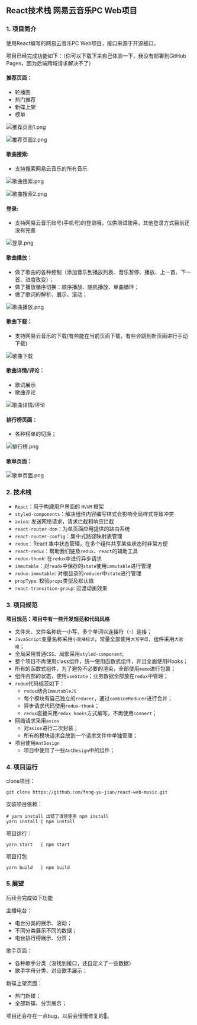## React技术栈 网易云音乐PC Web项目

### 1. 项目简介

使用React编写的网易云音乐PC Web项目，接口来源于开源接口。

项目已经完成功能如下：（你可以下载下来自己体验一下，我没有部署到GitHub Pages，因为后端跨域请求解决不了）

#### 推荐页面：

- 轮播图
- 热门推荐
- 新碟上架
- 榜单


![推荐页面1.png](https://i.loli.net/2021/02/23/6JWNxCejOrMRKGl.png)

![推荐页面2.png](https://i.loli.net/2021/02/23/h6QJXxjkqEyaSvb.png)



#### 歌曲搜索:

- 支持搜索网易云音乐的所有音乐

![歌曲搜索.png](https://i.loli.net/2021/02/23/jy1JS8gi5mwhl6r.png)

![歌曲搜索2.png](https://i.loli.net/2021/02/23/4W72ZJ6qfe1SInC.png)



#### 登录:

- 支持网易云音乐账号(手机号)的登录哦，仅供测试使用，其他登录方式目前还没有完善

![登录.png](https://i.loli.net/2021/02/23/mly8ewP7cvKDAsV.png)



#### 歌曲播放：

- 做了歌曲的各种控制（添加音乐到播放列表、音乐暂停、播放、上一首、下一首、进度改变）；
- 做了播放循序切换：顺序播放、随机播放、单曲循环；
- 做了歌词的解析、展示、滚动；

![歌曲播放.png](https://i.loli.net/2021/02/23/gjD6KCL7pY1cqUe.png)



#### 歌曲下载：

- 支持网易云音乐的下载(有些能在当前页面下载，有些会跳到新页面进行手动下载)

![歌曲下载](https://i.loli.net/2021/02/23/5JRbkNimf61DVIw.png)



#### 歌曲详情/评论：

- 歌词展示
- 歌曲评论

![歌曲详情/评论](https://i.loli.net/2021/02/23/lNvPhCImqwKOx1S.png)



#### 排行榜页面：

- 各种榜单的切换；

![排行榜.png](https://i.loli.net/2021/02/23/bha9xw23QJ6rY1e.png)



#### 歌单页面：

![歌单页面.png](https://i.loli.net/2021/02/23/o7emb5d18fFxT9I.png)



### 2. 技术栈

- `React`：用于构建用户界面的 `MVVM` 框架
- `styled-components`：解决组件内容编写样式会影响全局样式导致冲突
- `axios`: 发送网络请求，请求拦截和响应拦截
- `react-router-dom`：为单页面应用提供的路由系统
- `react-router-config`：集中式路径映射表管理
- `redux`：React 集中状态管理，在多个组件共享某些状态时非常方便
- `react-redux`：帮助我们链及`redux`、`react`的辅助工具
- `redux-thunk`: 在`redux`中进行异步请求
- `immutable`：对`reudx`中保存的`state`使用`immutable`进行管理
- `redux-immutable`: 对根目录的`reducer`中`state`进行管理
- `propType`: 校验`props`类型及默认值
- `react-transition-group`: 过渡动画效果



### 3. 项目规范

**项目规范：项目中有一些开发规范和代码风格**

- 文件夹、文件名称统一小写、多个单词以连接符（-）连接；
- `JavaScript`变量名称采用`小驼峰标识`，常量全部使用`大写字母`，组件采用`大驼峰`；
- 全局采用普通`CSS`、局部采用`styled-component`;
- 整个项目不再使用class组件，统一使用函数式组件，并且全面使用Hooks；
- 所有的函数式组件，为了避免不必要的渲染，全部使用`memo`进行包裹；
- 组件内部的状态，使用`useState`；业务数据全部放在`redux`中管理；
- `redux`代码规范如下：
  - `redux`结合`ImmutableJS`
  - 每个模块有自己独立的`reducer`，通过`combineReducer`进行合并；
  - 异步请求代码使用`redux-thunk`；
  - `redux`直接采用`redux hooks`方式编写，不再使用`connect`；
- 网络请求采用`axios`
  - 对`axios`进行二次封装；
  - 所有的模块请求会放到一个请求文件中单独管理；
- 项目使用`AntDesign`
  - 项目中使用了一些`AntDesign`中的组件；



### 4. 项目运行

clone项目：

```
git clone https://github.com/feng-yu-jian/react-web-music.git
```

安装项目依赖：

```shell
# yarn install 出错了请使使用 npm install 
yarn install | npm install
```

项目运行：

``` shell
yarn start   | npm start
```

项目打包

```shell
yarn build   | npm build
```



### 5.展望

后续会完成如下功能

主播电台：

- 电台分类的展示、滚动；
- 不同分类展示不同的数据；
- 电台排行榜展示、分页；

歌手页面：

- 各种歌手分类（没找到接口，还自定义了一些数据）
- 歌手字母分类、对应歌手展示；

新碟上架页面：

- 热门新碟；
- 全部新碟、分页展示；

项目还会存在一点bug，以后会慢慢修复的🎉。









